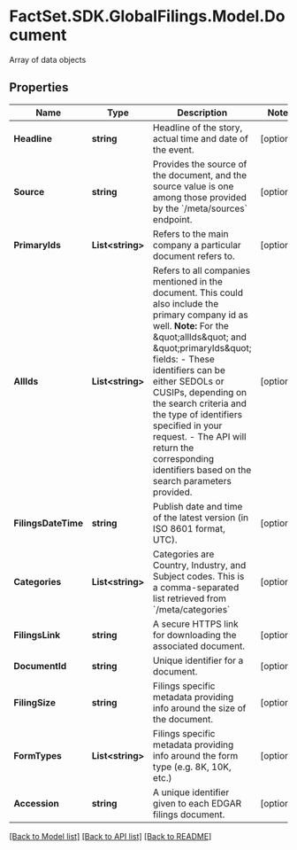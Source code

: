 # FactSet.SDK.GlobalFilings.Model.Document
Array of data objects

## Properties

Name | Type | Description | Notes
------------ | ------------- | ------------- | -------------
**Headline** | **string** | Headline of the story, actual time and date of the event. | [optional] 
**Source** | **string** | Provides the source of the document, and the source value is one among those provided by the &#x60;/meta/sources&#x60; endpoint. | [optional] 
**PrimaryIds** | **List&lt;string&gt;** | Refers to the main company a particular document refers to. | [optional] 
**AllIds** | **List&lt;string&gt;** | Refers to all companies mentioned in the document. This could also include the primary company id as well.   **Note:** For the \&quot;allIds\&quot; and \&quot;primaryIds\&quot; fields:   - These identifiers can be either SEDOLs or CUSIPs, depending on the search criteria and the type of identifiers specified in your request.   - The API will return the corresponding identifiers based on the search parameters provided. | [optional] 
**FilingsDateTime** | **string** | Publish date and time of the latest version (in ISO 8601 format, UTC). | [optional] 
**Categories** | **List&lt;string&gt;** | Categories are Country, Industry, and Subject codes. This is a comma-separated list retrieved from &#x60;/meta/categories&#x60; | [optional] 
**FilingsLink** | **string** | A secure HTTPS link for downloading the associated document. | [optional] 
**DocumentId** | **string** | Unique identifier for a document. | [optional] 
**FilingSize** | **string** | Filings specific metadata providing info around the size of the document. | [optional] 
**FormTypes** | **List&lt;string&gt;** | Filings specific metadata providing info around the form type (e.g. 8K, 10K, etc.) | [optional] 
**Accession** | **string** | A unique identifier given to each EDGAR filings document. | [optional] 

[[Back to Model list]](../README.md#documentation-for-models) [[Back to API list]](../README.md#documentation-for-api-endpoints) [[Back to README]](../README.md)

